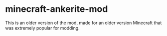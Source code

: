 # minecraft-ankerite-mod
This is an older version of the mod, made for an older version Minecraft that was extremely popular for modding.
